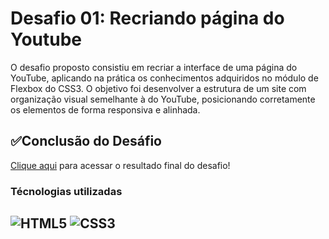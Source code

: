 # Desafio 01: Recriando página do Youtube

O desafio proposto consistiu em recriar a interface de uma página do YouTube, aplicando na prática os conhecimentos adquiridos no módulo de Flexbox do CSS3. O objetivo foi desenvolver a estrutura de um site com organização visual semelhante à do YouTube, posicionando corretamente os elementos de forma responsiva e alinhada.

## ✅Conclusão do Desáfio

[Clique aqui](https://mateusfaria13.github.io/dio-trilha-css-desafio-01/) para acessar o resultado final do desafio!

### Técnologias utilizadas
![HTML5](https://img.shields.io/badge/HTML5-E34F26?style=for-the-badge&logo=html5&logoColor=white)
![CSS3](https://img.shields.io/badge/CSS3-1572B6?style=for-the-badge&logo=css3&logoColor=white)
----



